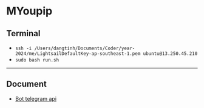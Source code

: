 # MYoupip

## Terminal
- ```ssh -i /Users/dangtinh/Documents/Coder/year-2024/me/LightsailDefaultKey-ap-southeast-1.pem ubuntu@13.250.45.210```
- ```sudo bash run.sh```

***
## Document
- [Bot telegram api](https://core.telegram.org/bots/api)
